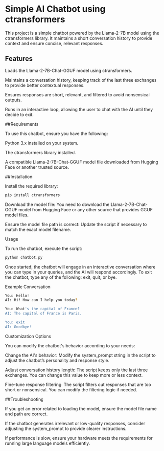 # Simple AI Chatbot using ctransformers

This project is a simple chatbot powered by the Llama-2-7B model using the ctransformers library. It maintains a short conversation history to provide context and ensure concise, relevant responses.

## Features

Loads the Llama-2-7B-Chat-GGUF model using ctransformers.

Maintains a conversation history, keeping track of the last three exchanges to provide better contextual responses.

Ensures responses are short, relevant, and filtered to avoid nonsensical outputs.

Runs in an interactive loop, allowing the user to chat with the AI until they decide to exit.

##Requirements

To use this chatbot, ensure you have the following:

Python 3.x installed on your system.

The ctransformers library installed.

A compatible Llama-2-7B-Chat-GGUF model file downloaded from Hugging Face or another trusted source.

##Installation

Install the required library:
```bash
pip install ctransformers
```

Download the model file:
You need to download the Llama-2-7B-Chat-GGUF model from Hugging Face or any other source that provides GGUF model files.

Ensure the model file path is correct:
Update the script if necessary to match the exact model filename.

Usage

To run the chatbot, execute the script:
```bash
python chatbot.py
```
Once started, the chatbot will engage in an interactive conversation where you can type in your queries, and the AI will respond accordingly.
To exit the chatbot, type any of the following: exit, quit, or bye.

Example Conversation
```bash
You: Hello!
AI: Hi! How can I help you today?

You: What's the capital of France?
AI: The capital of France is Paris.

You: exit
AI: Goodbye!
```
Customization Options

You can modify the chatbot's behavior according to your needs:

Change the AI's behavior: Modify the system_prompt string in the script to adjust the chatbot’s personality and response style.

Adjust conversation history length: The script keeps only the last three exchanges. You can change this value to keep more or less context.

Fine-tune response filtering: The script filters out responses that are too short or nonsensical. You can modify the filtering logic if needed.

##Troubleshooting

If you get an error related to loading the model, ensure the model file name and path are correct.

If the chatbot generates irrelevant or low-quality responses, consider adjusting the system_prompt to provide clearer instructions.

If performance is slow, ensure your hardware meets the requirements for running large language models efficiently.



